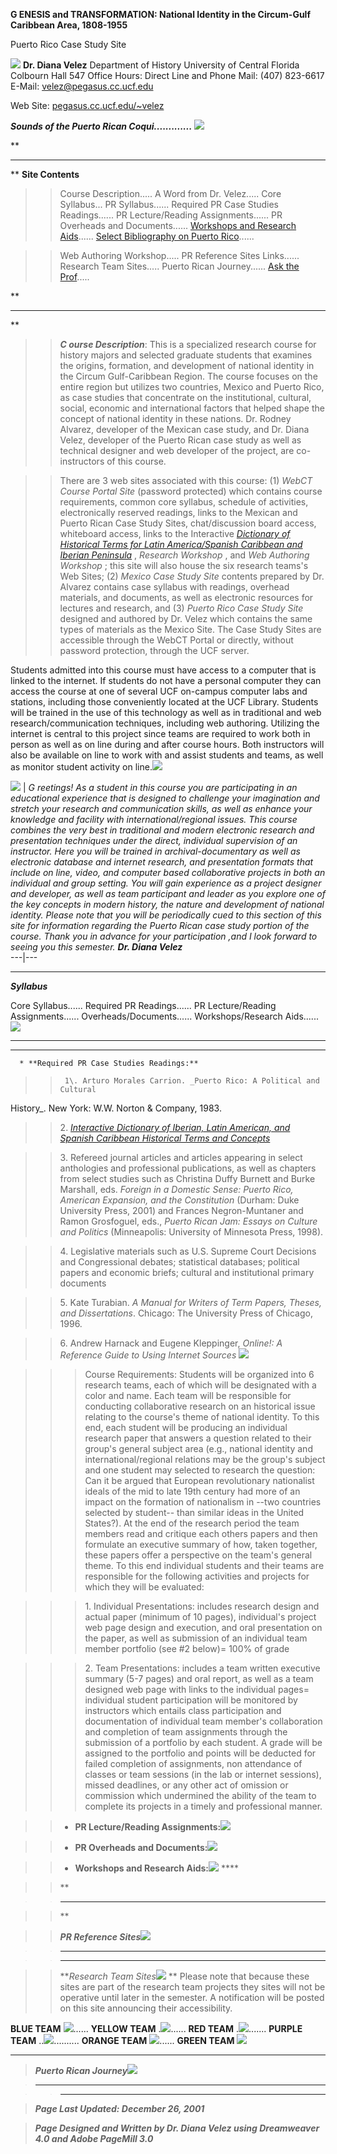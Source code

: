 **G ENESIS and TRANSFORMATION: National Identity in the Circum-Gulf Caribbean
Area, 1808-1955**

  Puerto Rico Case Study Site

**![](Garita.jpg)**   **Dr. Diana Velez** Department of History University of
Central Florida Colbourn Hall 547 Office Hours: Direct Line and Phone Mail:
(407) 823-6617 E-Mail:
[velez@pegasus.cc.ucf.edu](mailto:%2Fvelez@pegasus.cc.ucf.edu)

Web Site: [pegasus.cc.ucf.edu/~velez](http://pegasus.cc.ucf.edu/~velez)

**_Sounds of the Puerto Rican Coqui............._**
[![](speaker1.gif)](coqui.wav)

**

* * *

** **Site Contents**

> > Course Description..... A Word from Dr. Velez..... Core Syllabus... PR
Syllabus...... Required PR Case Studies Readings...... PR Lecture/Reading
Assignments...... PR Overheads and Documents...... [Workshops and Research
Aids](guidefra.html)...... [Select Bibliography on Puerto
Rico](prbiblio.htm)......

>>

>>  
>>

>> Web Authoring Workshop..... PR Reference Sites Links...... Research Team
Sites..... Puerto Rican Journey...... [Ask the Prof](askprof.html).....

**

* * *

**

> > **_C_ _ourse Description_**: This is a specialized research course for
history majors and selected graduate students that examines the origins,
formation, and development of national identity in the Circum Gulf-Caribbean
Region. The course focuses on the entire region but utilizes two countries,
Mexico and Puerto Rico, as case studies that concentrate on the institutional,
cultural, social, economic and international factors that helped shape the
concept of national identity in these nations. Dr. Rodney Alvarez, developer
of the Mexican case study, and Dr. Diana Velez, developer of the Puerto Rican
case study as well as technical designer and web developer of the project, are
co-instructors of this course.

>>

>> There are 3 web sites associated with this course: (1) _WebCT Course Portal
Site_ (password protected) which contains course requirements, common core
syllabus, schedule of activities, electronically reserved readings, links to
the Mexican and Puerto Rican Case Study Sites, chat/discussion board access,
whiteboard access, links to the Interactive _[Dictionary of Historical Terms
for Latin America/Spanish Caribbean and Iberian Peninsula](dictiona.html)_ ,
_Research Workshop_ , and _Web Authoring Workshop_ ; this site will also house
the six research teams's Web Sites; (2) _Mexico Case Study Site_ contents
prepared by Dr. Alvarez contains case syllabus with readings, overhead
materials, and documents, as well as electronic resources for lectures and
research, and (3) _Puerto Rico Case Study Site_ designed and authored by Dr.
Velez which contains the same types of materials as the Mexico Site. The Case
Study Sites are accessible through the WebCT Portal or directly, without
password protection, through the UCF server.

Students admitted into this course must have access to a computer that is
linked to the internet. If students do not have a personal computer they can
access the course at one of several UCF on-campus computer labs and stations,
including those conveniently located at the UCF Library. Students will be
trained in the use of this technology as well as in traditional and web
research/communication techniques, including web authoring. Utilizing the
internet is central to this project since teams are required to work both in
person as well as on line during and after course hours. Both instructors will
also be available on line to work with and assist students and teams, as well
as monitor student activity on line.![](upred.gif)  

![](hi%20rick.JPG)  | _G reetings! As a student in this course you are
participating in an educational experience that is designed to challenge your
imagination and stretch your research and communication skills, as well as
enhance your knowledge and facility with international/regional issues. This
course combines the very best in traditional and modern electronic research
and presentation techniques under the direct, individual supervision of an
instructor. Here you will be trained in archival-documentary as well as
electronic database and internet research, and presentation formats that
include on line, video, and computer based collaborative projects in both an
individual and group setting. You will gain experience as a project designer
and developer, as well as team participant and leader as you explore one of
the key concepts in modern history, the nature and development of national
identity. Please note that you will be periodically cued to this section of
this site for information regarding the Puerto Rican case study portion of the
course. Thank you in advance for your participation ,and I look forward to
seeing you this semester. **Dr. Diana Velez**_  
---|---  
  
* * *

**_Syllabus_**  

Core Syllabus...... Required PR Readings...... PR Lecture/Reading
Assignments...... Overheads/Documents...... Workshops/Research Aids......
**![](upred.gif)**

    

* * *



    

****

      * **Required PR Case Studies Readings:**

> >      1\. Arturo Morales Carrion. _Puerto Rico: A Political and Cultural
History_. New York: W.W. Norton  & Company, 1983.

>>

>>  
>>

>> 2\. [_Interactive Dictionary of Iberian, Latin American, and Spanish
Caribbean Historical Terms and Concepts_](dictiona.html)

>>

>>  
>>

>> 3\. Refereed journal articles and articles appearing in select anthologies
and professional publications, as well as chapters from select studies such as
Christina Duffy Burnett and Burke Marshall, eds. _Foreign in a Domestic Sense:
Puerto Rico, American Expansion, and the Constitution_ (Durham: Duke
University Press, 2001) and Frances Negron-Muntaner and Ramon Grosfoguel,
eds., _Puerto Rican Jam: Essays on Culture and Politics_ (Minneapolis:
University of Minnesota Press, 1998).

>>

>>  
>>

>> 4\. Legislative materials such as U.S. Supreme Court Decisions and
Congressional debates; statistical databases; political papers and economic
briefs; cultural and institutional primary documents

>>

>>  
>>

>> 5\. Kate Turabian. _A Manual for Writers of Term Papers, Theses, and
Dissertations_. Chicago: The University Press of Chicago, 1996.

>>

>>  
>>

>> 6\. Andrew Harnack and Eugene Kleppinger, _Online!: A Reference Guide to
Using Internet Sources_ ![](upred.gif)

>>

>>

>>> Course Requirements: Students will be organized into 6 research teams,
each of which will be designated with a color and name. Each team will be
responsible for conducting collaborative research on an historical issue
relating to the course's theme of national identity. To this end, each student
will be producing an individual research paper that answers a question related
to their group's general subject area (e.g., national identity and
international/regional relations may be the group's subject and one student
may selected to research the question: Can it be argued that European
revolutionary nationalist ideals of the mid to late 19th century had more of
an impact on the formation of nationalism in --two countries selected by
student-- than similar ideas in the United States?). At the end of the
research period the team members read and critique each others papers and then
formulate an executive summary of how, taken together, these papers offer a
perspective on the team's general theme. To this end individual students and
their teams are responsible for the following activities and projects for
which they will be evaluated:

>>>

>>> 1\. Individual Presentations: includes research design and actual paper
(minimum of 10 pages), individual's project web page design and execution, and
oral presentation on the paper, as well as submission of an individual team
member portfolio (see #2 below)= 100% of grade

>>>

>>> 2\. Team Presentations: includes a team written executive summary (5-7
pages) and oral report, as well as a team designed web page with links to the
individual pages= individual student participation will be monitored by
instructors which entails class participation and documentation of individual
team member's collaboration and completion of team assignments through the
submission of a portfolio by each student. A grade will be assigned to the
portfolio and points will be deducted for failed completion of assignments,
non attendance of classes or team sessions (in the lab or internet sessions),
missed deadlines, or any other act of omission or commission which undermined
the ability of the team to complete its projects in a timely and professional
manner.

>>>

>>>  
>>>  
>>>

>>

>>   * **PR Lecture/Reading Assignments:**![](upred.gif)

>>   * **PR Overheads and Documents:**![](upred.gif)

>>   * **Workshops and Research Aids:**![](upred.gif) ****

>>

>

>> **

>>

>> * * *

>>

>> **

> > **_PR Reference Sites_**![](upred.gif)

> > * * *

>>

>> ****

>>

>> **_Research Team Sites_![](upred.gif) ** Please note that because these
sites are part of the research team projects they sites will not be operative
until later in the semester. A notification will be posted on this site
announcing their accessibility.

**BLUE TEAM** ![](wh_ball.gif)...... **YELLOW TEAM** .![](wh_ball.gif)......
**RED TEAM** .![](wh_ball.gif)....... **PURPLE TEAM**
..![](wh_ball.gif).......... **ORANGE TEAM** ![](wh_ball.gif)...... **GREEN
TEAM** ![](wh_ball.gif)  
  
---  
  
> >  
>

> **_Puerto Rican Journey_![](upred.gif)**

> * * *

>

>>  
>>

>> ****

>

> **_Page Last Updated: December 26, 2001_**

> **_Page Designed and Written by Dr. Diana Velez using Dreamweaver 4.0 and
Adobe PageMill 3.0_**

